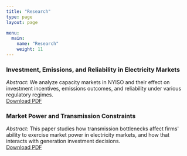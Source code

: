 ```yaml
---
title: "Research"
type: page
layout: page

menu:
  main:
    name: "Research"
    weight: 11
---
```


### Investment, Emissions, and Reliability in Electricity Markets  
*Abstract:* We analyze capacity markets in NYISO and their effect on investment incentives, emissions outcomes, and reliability under various regulatory regimes.  
[Download PDF](/files/investment_emissions_reliability.pdf)

### Market Power and Transmission Constraints  
*Abstract:* This paper studies how transmission bottlenecks affect firms' ability to exercise market power in electricity markets, and how that interacts with generation investment decisions.  
[Download PDF](/files/market_power_transmission.pdf)



